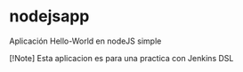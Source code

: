 # nodejsapp

Aplicación Hello-World en nodeJS simple

[!Note]
Esta aplicacion es para una practica con Jenkins DSL
